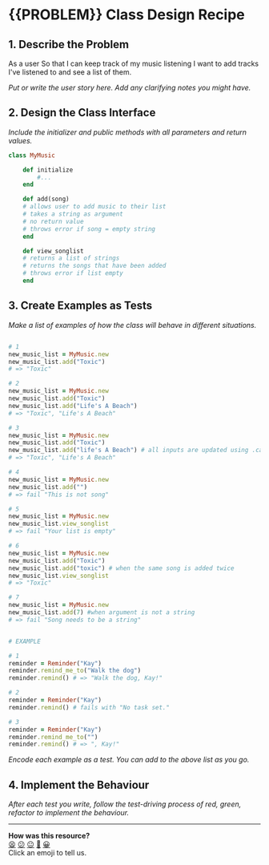 # {{PROBLEM}} Class Design Recipe

## 1. Describe the Problem

As a user
So that I can keep track of my music listening
I want to add tracks I've listened to and see a list of them.

_Put or write the user story here. Add any clarifying notes you might have._

## 2. Design the Class Interface

_Include the initializer and public methods with all parameters and return values._

```ruby
class MyMusic

    def initialize
        #...
    end

    def add(song)
    # allows user to add music to their list
    # takes a string as argument
    # no return value
    # throws error if song = empty string
    end

    def view_songlist
    # returns a list of strings 
    # returns the songs that have been added
    # throws error if list empty
    end

```

## 3. Create Examples as Tests

_Make a list of examples of how the class will behave in different situations._

```ruby

# 1
new_music_list = MyMusic.new
new_music_list.add("Toxic")
# => "Toxic"

# 2
new_music_list = MyMusic.new
new_music_list.add("Toxic")
new_music_list.add("Life's A Beach")
# => "Toxic", "Life's A Beach"

# 3
new_music_list = MyMusic.new
new_music_list.add("Toxic")
new_music_list.add("life's A Beach") # all inputs are updated using .capitalize
# => "Toxic", "Life's A Beach"

# 4
new_music_list = MyMusic.new
new_music_list.add("")
# => fail "This is not song"

# 5
new_music_list = MyMusic.new
new_music_list.view_songlist
# => fail "Your list is empty"

# 6
new_music_list = MyMusic.new
new_music_list.add("Toxic")
new_music_list.add("toxic") # when the same song is added twice
new_music_list.view_songlist
# => "Toxic"

# 7
new_music_list = MyMusic.new
new_music_list.add(7) #when argument is not a string
# => fail "Song needs to be a string"



```


```ruby
# EXAMPLE

# 1
reminder = Reminder("Kay")
reminder.remind_me_to("Walk the dog")
reminder.remind() # => "Walk the dog, Kay!"

# 2
reminder = Reminder("Kay")
reminder.remind() # fails with "No task set."

# 3
reminder = Reminder("Kay")
reminder.remind_me_to("")
reminder.remind() # => ", Kay!"
```

_Encode each example as a test. You can add to the above list as you go._

## 4. Implement the Behaviour

_After each test you write, follow the test-driving process of red, green, refactor to implement the behaviour._


<!-- BEGIN GENERATED SECTION DO NOT EDIT -->

---

**How was this resource?**  
[😫](https://airtable.com/shrUJ3t7KLMqVRFKR?prefill_Repository=makersacademy%2Fgolden-square&prefill_File=resources%2Fsingle_class_recipe_template.md&prefill_Sentiment=😫) [😕](https://airtable.com/shrUJ3t7KLMqVRFKR?prefill_Repository=makersacademy%2Fgolden-square&prefill_File=resources%2Fsingle_class_recipe_template.md&prefill_Sentiment=😕) [😐](https://airtable.com/shrUJ3t7KLMqVRFKR?prefill_Repository=makersacademy%2Fgolden-square&prefill_File=resources%2Fsingle_class_recipe_template.md&prefill_Sentiment=😐) [🙂](https://airtable.com/shrUJ3t7KLMqVRFKR?prefill_Repository=makersacademy%2Fgolden-square&prefill_File=resources%2Fsingle_class_recipe_template.md&prefill_Sentiment=🙂) [😀](https://airtable.com/shrUJ3t7KLMqVRFKR?prefill_Repository=makersacademy%2Fgolden-square&prefill_File=resources%2Fsingle_class_recipe_template.md&prefill_Sentiment=😀)  
Click an emoji to tell us.

<!-- END GENERATED SECTION DO NOT EDIT -->